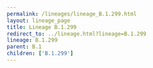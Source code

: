 ```yaml
---
permalink: /lineages/lineage_B.1.299.html
layout: lineage_page
title: Lineage B.1.299
redirect_to: ../lineage.html?lineage=B.1.299
lineage: B.1.299
parent: B.1
children: ['B.1.299']
---
```

